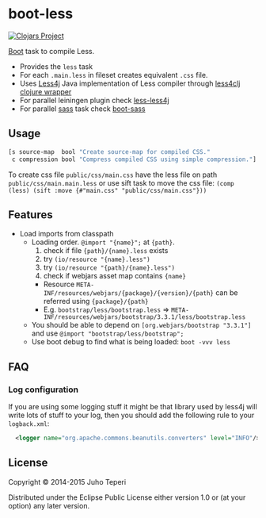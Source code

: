 # boot-less
[![Clojars Project](http://clojars.org/deraen/boot-less/latest-version.svg)](http://clojars.org/deraen/boot-less)

[Boot](https://github.com/boot-clj/boot) task to compile Less.

* Provides the `less` task
* For each `.main.less` in fileset creates equivalent `.css` file.
* Uses [Less4j](https://github.com/SomMeri/less4j) Java implementation of Less compiler through [less4clj clojure wrapper](https://github.com/Deraen/less4clj)
* For parallel leiningen plugin check [less-less4j](https://github.com/Deraen/lein-less4j/)
* For parallel [sass](http://sass-lang.com/) task check [boot-sass](https://github.com/Deraen/boot-sass)

## Usage

```clj
[s source-map  bool "Create source-map for compiled CSS."
 c compression bool "Compress compiled CSS using simple compression."]
```

To create css file `public/css/main.css` have the less file on path `public/css/main.main.less` or use sift task to move the css file:
`(comp (less) (sift :move {#"main.css" "public/css/main.css"}))`

## Features

- Load imports from classpath
  - Loading order. `@import "{name}";` at `{path}`.
    1. check if file `{path}/{name}.less` exists
    2. try `(io/resource "{name}.less")`
    3. try `(io/resource "{path}/{name}.less")`
    4. check if webjars asset map contains `{name}`
      - Resource `META-INF/resources/webjars/{package}/{version}/{path}` can be referred using `{package}/{path}`
      - E.g. `bootstrap/less/bootstrap.less` => `META-INF/resources/webjars/bootstrap/3.3.1/less/bootstrap.less`
  - You should be able to depend on `[org.webjars/bootstrap "3.3.1"]`
    and use `@import "bootstrap/less/bootstrap";`
  - Use boot debug to find what is being loaded:
    `boot -vvv less`

## FAQ

### Log configuration

If you are using some logging stuff it might be that library used by
less4j will write lots of stuff to your log, then you should add the following
rule to your `logback.xml`:

```xml
  <logger name="org.apache.commons.beanutils.converters" level="INFO"/>
```

## License

Copyright © 2014-2015 Juho Teperi

Distributed under the Eclipse Public License either version 1.0 or (at your option) any later version.
